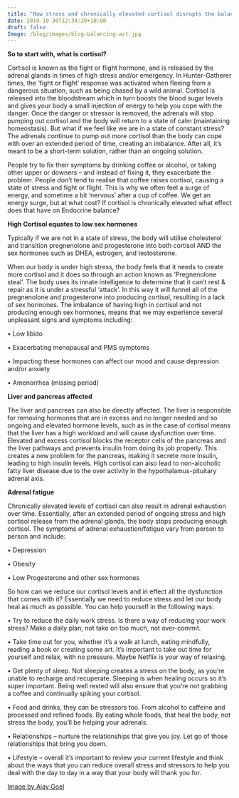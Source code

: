 ```yaml
---
title: "How stress and chronically elevated cortisol disrupts the balance of hormones in your body"
date: 2019-10-30T12:34:20+10:00
draft: false
Image: /blog/images/blog-balancing-act.jpg
---
```



__So to start with, what is cortisol?__

Cortisol is known as the fight or flight hormone, and is released by the adrenal glands in times of high stress and/or emergency.  In Hunter-Gatherer times, the ‘fight or flight’ response was activated when fleeing from a dangerous situation, such as being chased by a wild animal.  Cortisol is released into the bloodstream which in turn boosts the blood sugar levels and gives your body a small injection of energy to help you cope with the danger.  Once the danger or stressor is removed, the adrenals will stop pumping out cortisol and the body will return to a state of calm (maintaining homeostasis).  But what if we feel like we are in a state of constant stress?  The adrenals continue to pump out more cortisol than the body can cope with over an extended period of time, creating an imbalance. After all, it’s meant to be a short-term solution, rather than an ongoing solution.

People try to fix their symptoms by drinking coffee or alcohol, or taking other upper or downers – and instead of fixing it, they exacerbate the problem. 
People don’t tend to realise that coffee raises cortisol, causing a state of stress and fight or flight. This is why we often feel a surge of energy, and sometime a bit ‘nervous’ after a cup of coffee. We get an energy surge, but at what cost?
If cortisol is chronically elevated what effect does that have on Endocrine balance?

__High Cortisol equates to low sex hormones__

Typically if we are not in a state of stress, the body will utilise cholesterol and transition pregnenolone and progesterone into both cortisol AND the sex hormones such as DHEA, estrogen, and testosterone.

When our body is under high stress, the body feels that it needs to create more cortisol and it does so through an action known as ‘Pregnenolone steal’. The body uses its innate intelligence to determine that it can’t rest & repair as it is under a stressful ‘attack’. In this way it will funnel all of the pregnenolone and progesterone into producing cortisol, resulting in a lack of sex hormones. The imbalance of having high in cortisol and not producing enough sex hormones, means that we may experience several unpleasant signs and symptoms including:

•	Low libido

•	Exacerbating menopausal and PMS symptoms

•	Impacting these hormones can affect our mood and cause depression and/or anxiety

•	Amenorrhea (missing period)


__Liver and pancreas affected__

The liver and pancreas can also be directly affected. The liver is responsible for removing hormones that are in excess and no longer needed and so ongoing and elevated hormone levels, such as in the case of cortisol means that the liver has a high workload and will cause dysfunction over time. 
Elevated and excess cortisol blocks the receptor cells of the pancreas and the liver pathways and prevents insulin from doing its job properly. This creates a new problem for the pancreas, making it secrete more insulin, leading to high insulin levels. High cortisol can also lead to non-alcoholic fatty liver disease due to the over activity in the hypothalamus-pituitary adrenal axis.

__Adrenal fatigue__

Chronically elevated levels of cortisol can also result in adrenal exhaustion over time. Essentially, after an extended period of ongoing stress and high cortisol release from the adrenal glands, the body stops producing enough cortisol. The symptoms of adrenal exhaustion/fatigue vary from person to person and include:

•	Depression

•	Obesity

•	Low Progesterone and other sex hormones

So how can we reduce our cortisol levels and in effect all the dysfunction that comes with it? Essentially we need to reduce stress and let our body heal as much as possible. You can help yourself in the following ways:

•	Try to reduce the daily work stress. Is there a way of reducing your work stress? Make a daily plan, not take on too much, not over-commit.

•	Take time out for you, whether it’s a walk at lunch, eating mindfully, reading a book or creating some art. It’s important to take out time for yourself and relax, with no pressure. Maybe Netflix is your way of relaxing.

•	Get plenty of sleep. Not sleeping creates a stress on the body, as you’re unable to recharge and recuperate. Sleeping is when healing occurs so it’s super important. Being well rested will also ensure that you’re not grabbing a coffee and continually spiking your cortisol.

•	Food and drinks, they can be stressors too. From alcohol to caffeine and processed and refined foods. By eating whole foods, that heal the body, not stress the body, you’ll be helping your adrenals. 

•	Relationships – nurture the relationships that give you joy. Let go of those relationships that bring you down.

•	Lifestyle – overall it’s important to review your current lifestyle and think about the ways that you can reduce overall stress and stressors to help you deal with the day to day in a way that your body will thank you for.


[Image by Ajay Goel](https://www.flickr.com/photos/ajaygoel2011/27180406744)
